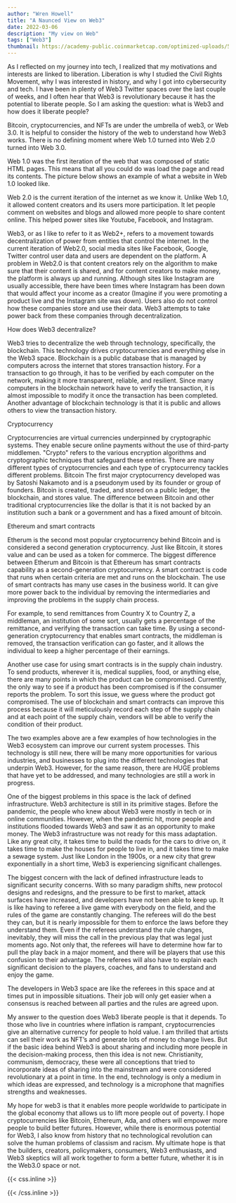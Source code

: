 ```yaml
---
author: "Wren Howell"
title: "A Naunced View on Web3"
date: 2022-03-06
description: "My view on Web"
tags: ["Web3"]
thumbnail: https://academy-public.coinmarketcap.com/optimized-uploads/559ebb4592094a2cad06aa5655510a2b.png
---
```

As I reflected on my journey into tech, I realized that my motivations and interests are linked to liberation. Liberation is why I studied the Civil Rights Movement, why I was interested in history, and why I got into cybersecurity and tech. I have been in plenty of Web3 Twitter spaces over the last couple of weeks, and I often hear that Web3 is revolutionary because it has the potential to liberate people. So I am asking the question: what is Web3 and how does it liberate people?

Bitcoin, cryptocurrencies, and NFTs are under the umbrella of web3, or Web 3.0. It is helpful to consider the history of the web to understand how Web3 works. There is no defining moment where Web 1.0 turned into Web 2.0 turned into Web 3.0. 

Web 1.0 was the first iteration of the web that was composed of static HTML pages. This means that all you could do was load the page and read its contents. The picture below shows an example of what a website in Web 1.0 looked like.





Web 2.0 is the current iteration of the internet as we know it. Unlike Web 1.0, it allowed content creators and its users more participation. It let people comment on websites and blogs and allowed more people to share content online. This helped power sites like Youtube, Facebook, and Instagram. 

Web3, or as I like to refer to it as Web2+, refers to a movement towards decentralization of power from entities that control the internet. In the current iteration of Web2.0, social media sites like Facebook, Google, Twitter control user data and users are dependent on the platform. A problem in Web2.0 is that content creators rely on the algorithm to make sure that their content is shared, and for content creators to make money, the platform is always up and running. Although sites like Instagram are usually accessible, there have been times where Instagram has been down that would affect your income as a creator (Imagine if you were promoting a product live and the Instagram site was down). Users also do not control how these companies store and use their data. Web3 attempts to take power back from these companies through decentralization. 

How does Web3 decentralize?

Web3 tries to decentralize the web through technology, specifically, the blockchain. This technology drives cryptocurrencies and everything else in the Web3 space. Blockchain is a public database that is managed by computers across the internet that stores transaction history. For a transaction to go through, it has to be verified by each computer on the network, making it more transparent, reliable, and resilient. Since many computers in the blockchain network have to verify the transaction, it is almost impossible to modify it once the transaction has been completed. Another advantage of blockchain technology is that it is public and allows others to view the transaction history. 



Cryptocurrency

Cryptocurrencies are virtual currencies underpinned by cryptographic systems. They enable secure online payments without the use of third-party middlemen. "Crypto" refers to the various encryption algorithms and cryptographic techniques that safeguard these entries. There are many different types of cryptocurrencies and each type of cryptocurrency tackles different problems. 
Bitcoin 
The first major cryptocurrency developed was by Satoshi Nakamoto and is a pseudonym used by its founder or group of founders. Bitcoin is created, traded, and stored on a public ledger, the blockchain, and stores value. The difference between Bitcoin and other traditional cryptocurrencies like the dollar is that it is not backed by an institution such a bank or a government and has a fixed amount of bitcoin. 

Ethereum and smart contracts

Etherum is the second most popular cryptocurrency behind Bitcoin and is considered a second generation cryptocurrency. Just like Bitcoin, it stores value and can be used as a token for commerce. The biggest difference between Etherum and Bitcoin is that Ethereum has smart contracts capability as a second-generation cryptocurrency. A smart contract is code that runs when certain criteria are met and runs on the blockchain. The use of smart contracts has many use cases in the business world. It can give more power back to the individual by removing the intermediaries and improving the problems in the supply chain process. 

For example, to send remittances from Country X to Country Z, a middleman, an institution of some sort, usually gets a percentage of the remittance, and verifying the transaction can take time. By using a second-generation cryptocurrency that enables smart contracts, the middleman is removed, the transaction verification can go faster, and it allows the individual to keep a higher percentage of their earnings. 

Another use case for using smart contracts is in the supply chain industry. To send products, wherever it is, medical supplies, food, or anything else, there are many points in which the product can be compromised. Currently, the only way to see if a product has been compromised is if the consumer reports the problem. To sort this issue, we guess where the product got compromised. The use of blockchain and smart contracts can improve this process because it will meticulously record each step of the supply chain and at each point of the supply chain, vendors will be able to verify the condition of their product. 

The two examples above are a few examples of how technologies in the Web3 ecosystem can improve our current system processes. This technology is still new, there will be many more opportunities for various industries, and businesses to plug into the different technologies that underpin Web3. However, for the same reason, there are HUGE problems that have yet to be addressed, and many technologies are still a work in progress. 

One of the biggest problems in this space is the lack of defined infrastructure. Web3 architecture is still in its primitive stages. Before the pandemic, the people who knew about Web3  were mostly in tech or in online communities. However, when the pandemic hit, more people and institutions flooded towards Web3 and saw it as an opportunity to make money. The Web3 infrastructure was not ready for this mass adaptation. Like any great city, it takes time to build the roads for the cars to drive on, it takes time to make the houses for people to live in, and it takes time to make a sewage system. Just like London in the 1900s, or a new city that grew exponentially in a short time, Web3 is experiencing significant challenges. 

The biggest concern with the lack of defined infrastructure leads to significant security concerns. With so many paradigm shifts, new protocol designs and redesigns, and the pressure to be first to market, attack surfaces have increased, and developers have not been able to keep up. It is like having to referee a live game with everybody on the field, and the rules of the game are constantly changing. The referees will do the best they can, but it is nearly impossible for them to enforce the laws before they understand them. Even if the referees understand the rule changes, inevitably, they will miss the call in the previous play that was legal just moments ago. Not only that, the referees will have to determine how far to pull the play back in a major moment, and there will be players that use this confusion to their advantage. The referees will also have to explain each significant decision to the players, coaches, and fans to understand and enjoy the game. 

The developers in Web3 space are like the referees in this space and at times put in impossible situations. Their job will only get easier when a consensus is reached between all parties and the rules are agreed upon.

My answer to the question does Web3 liberate people is that it depends. To those who live in countries where inflation is rampant, cryptocurrencies give an alternative currency for people to hold value. I am thrilled that artists can sell their work as NFT’s and generate lots of money to change lives. But if the basic idea behind Web3 is about sharing and including more people in the decision-making process, then this idea is not new. Christianity, communism, democracy, these were all conceptions that tried to incorporate ideas of sharing into the mainstream and were considered revolutionary at a point in time. In the end, technology is only a medium in which ideas are expressed, and technology is a microphone that magnifies strengths and weaknesses. 

My hope for web3 is that it enables more people worldwide to participate in the global economy that allows us to lift more people out of poverty. I hope cryptocurrencies like Bitcoin, Ethereum, Ada, and others will empower more people to build better futures. However, while there is enormous potential for Web3, I also know from history that no technological revolution can solve the human problems of classism and racism. My ultimate hope is that the builders, creators, policymakers, consumers, Web3 enthusiasts, and Web3 skeptics will all work together to form a better future, whether it is in the Web3.0 space or not. 




{{< css.inline >}}

<style>
.emojify {
	font-family: Apple Color Emoji, Segoe UI Emoji, NotoColorEmoji, Segoe UI Symbol, Android Emoji, EmojiSymbols;
	font-size: 2rem;
	vertical-align: middle;
}
@media screen and (max-width:650px) {
  .nowrap {
    display: block;
    margin: 25px 0;
  }
}
</style>

{{< /css.inline >}}
